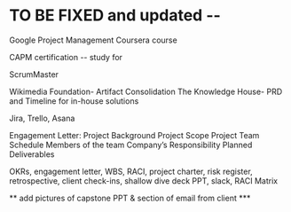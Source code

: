 
# TO BE FIXED and updated --

Google Project Management Coursera course

CAPM certification  -- study for


ScrumMaster

Wikimedia Foundation- Artifact Consolidation 
The Knowledge House- PRD and Timeline for in-house solutions 


Jira, Trello, Asana

Engagement Letter: Project Background
Project Scope
Project Team Schedule
Members of the team
Company’s Responsibility
Planned Deliverables 

OKRs, engagement letter, WBS, RACI, project charter, risk register, retrospective, client check-ins, shallow dive deck PPT, slack, RACI Matrix



** add pictures of capstone PPT & section of email from client ***
